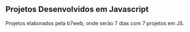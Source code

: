 ## Projetos Desenvolvidos em Javascript

Projetos elaborados pela b7web, onde serão 7 dias com 7 projetos em JS.
